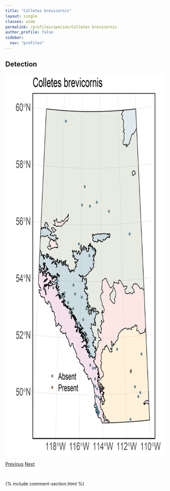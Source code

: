 ```yaml
---
title: "Colletes brevicornis"
layout: single
classes: wide
permalink: /profiles/species/Colletes brevicornis
author_profile: false
sidebar:
  nav: "profiles"
---
```


<h2>Detection</h2>

<a href="/assets/figures/species/Colletes brevicornis/range-map.png">
<img src="/assets/figures/species/Colletes brevicornis/range-map.png" height = "1200" width = "800">
</a>

<a href="/profiles/species/Chrysis cembricola" class="pagination--pager" title="PreviousName">Previous</a> <a href="/profiles/species/Crabronid wasp" class="pagination--pager" title="NextName">Next</a>

<p>&nbsp;</p>

{% include comment-section.html %}
